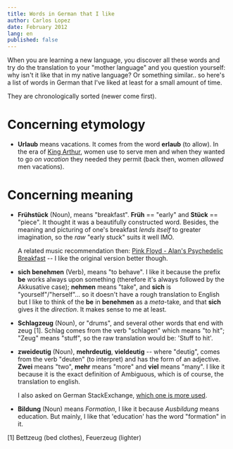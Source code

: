 ```yaml
---
title: Words in German that I like
author: Carlos Lopez
date: February 2012
lang: en
published: false
---
```


When you are learning a new language, you discover all these words and try do the translation to your "mother language" and you question yourself: why isn't it like that in my native language? Or something similar.. so here's a list of words in German that I've liked at least for a small amount of time.

They are chronologically sorted (newer come first).

# Concerning etymology

* **Urlaub** means vacations. It comes from the word **erlaub** (to allow). In the era of [King Arthur](http://en.wikipedia.org/wiki/King_Arthur), women use to serve men and when they wanted to go _on vacation_ they needed they permit (back then, women _allowed_ men vacations). 

# Concerning meaning

* **Frühstück** (Noun), means "breakfast". **Früh** == "early" and **Stück** == "piece". It thought it was a beautifully constructed word. Besides, the meaning and picturing of one's breakfast _lends itself_ to greater imagination, so the _raw_ "early stuck" suits it well IMO.

    A related music recommendation then: [Pink Floyd - Alan's Psychedelic Breakfast](http://www.youtube.com/watch?v=oPxJw5YfFqk) -- I like the original version better though.

* **sich benehmen** (Verb), means "to behave". I like it because the prefix **be** works always upon something (therefore it's always followed by the Akkusative case); **nehmen** means "take", and **sich** is "yourself"/"herself"... so it doesn't have a rough translation to English but I like to think of the **be** in **benehmen** as a _meta_-take, and that **sich** gives it the _direction_. It makes sense to me at least.

* **Schlagzeug** (Noun), or "drums", and several other words that end with zeug [1]. Schlag comes from the verb "schlagen" which means "to hit"; "Zeug" means "stuff", so the raw translation would be: 'Stuff to hit'. 

* **zweideutig** (Noun), **mehrdeutig**, **vieldeutig** -- where "deutig", comes from the verb "deuten" (to interpret) and has the form of an adjective. **Zwei** means "two", **mehr** means "more" and **viel** means "many". I like it because it is the exact definition of Ambiguous, which is of course, the translation to english.

    I also asked on German StackExchange, [which one is more used](http://german.stackexchange.com/questions/4121/which-of-these-is-more-common-to-say-zweideutig-mehrdeutig-vieldeutig).

* **Bildung** (Noun) means _Formation_, I like it because *Ausbildung* means education. But mainly, I like that 'education' has the word "formation" in it.

[1] Bettzeug (bed clothes), Feuerzeug (lighter)